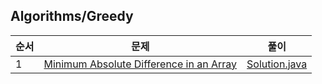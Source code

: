 ## Algorithms/Greedy
|순서|문제|풀이|
|---|---|---|
|1|[Minimum Absolute Difference in an Array](https://www.hackerrank.com/challenges/minimum-absolute-difference-in-an-array/problem)|[Solution.java](https://github.com/kim-junghun/HackerRank-solutions/blob/master/Practice/Algorithms/Greedy/Minimum%20Absolute%20Difference%20in%20an%20Array/Solution.java)|